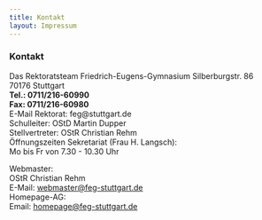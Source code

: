 ```yaml
---
title: Kontakt
layout: Impressum
---
```


<h3>
  <i class="fa fa-envelope">
  </i>
  Kontakt
</h3>
<p>
  Das Rektoratsteam Friedrich-Eugens-Gymnasium Silberburgstr. 86
  <br>
  70176 Stuttgart
  <br>
  <b>
    <i class="fa fa-phone">
    </i>
    Tel.: 0711/216-60990
  </b>
  <br>
  <b>
    <i class="fa fa-phone">
    </i>
    Fax: 0711/216-60980
  </b>
  <br>
  E-Mail Rektorat: feg@stuttgart.de
  <br>
  Schulleiter: OStD Martin Dupper
  <br>
  Stellvertreter: OStR Christian Rehm
  <br>
  Öffnungszeiten Sekretariat (Frau H. Langsch):
  <br>
  Mo bis Fr von 7.30 - 10.30 Uhr
</p>
<p>
  Webmaster:
  <br>
  OStR Christian Rehm
  <br>
  <i class="fa fa-envelope">
  </i>
  E-Mail: 
  <a href="mailto:webmaster@feg-stuttgart.de">
    webmaster@feg-stuttgart.de
  </a>
  <br>
  Homepage-AG:
  <br>
  <i class="fa fa-envelope">
  </i>
  Email: 
  <a href="mailto:homepage@feg-stuttgart.de">
    homepage@feg-stuttgart.de
  </a>
</p>
